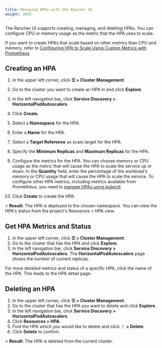 ```yaml
---
title: Managing HPAs with the Rancher UI
weight: 3028
---
```


The Rancher UI supports creating, managing, and deleting HPAs. You can configure CPU or memory usage as the metric that the HPA uses to scale.

If you want to create HPAs that scale based on other metrics than CPU and memory, refer to [Configuring HPA to Scale Using Custom Metrics with Prometheus](https://rancher.com/docs/rancher/v2.6/en/k8s-in-rancher/horitzontal-pod-autoscaler/manage-hpa-with-kubectl/#configuring-hpa-to-scale-using-custom-metrics-with-prometheus).

## Creating an HPA

1. In the upper left corner, click **☰ \> Cluster Management**.
1. Go to the cluster you want to create an HPA in and click **Explore**.
1. In the left navigation bar, click **Service Discovery \> HorizontalPodAutoscalers**.
1. Click **Create**.
1. Select a **Namespace** for the HPA.
1. Enter a **Name** for the HPA.
1. Select a **Target Reference** as scale target for the HPA.
1. Specify the **Minimum Replicas** and **Maximum Replicas** for the HPA.
1. Configure the metrics for the HPA. You can choose memory or CPU usage as the metric that will cause the HPA to scale the service up or down. In the **Quantity** field, enter the percentage of the workload's memory or CPU usage that will cause the HPA to scale the service. To configure other HPA metrics, including metrics available from Prometheus, you need to [manage HPAs using kubectl](https://rancher.com/docs/rancher/v2.6/en/k8s-in-rancher/horitzontal-pod-autoscaler/manage-hpa-with-kubectl/#configuring-hpa-to-scale-using-custom-metrics-with-prometheus).

1. Click **Create** to create the HPA.

\> **Result:** The HPA is deployed to the chosen namespace. You can view the HPA's status from the project's Resources \> HPA view.

## Get HPA Metrics and Status

1. In the upper left corner, click **☰ \> Cluster Management**.
1. Go to the cluster that has the HPA and click **Explore**.
1. In the left navigation bar, click **Service Discovery \> HorizontalPodAutoscalers**. The **HorizontalPodAutoscalers** page shows the number of current replicas.

For more detailed metrics and status of a specific HPA, click the name of the HPA. This leads to the HPA detail page.


## Deleting an HPA

1. In the upper left corner, click **☰ \> Cluster Management**.
1. Go to the cluster that has the HPA you want to delete and click **Explore**.
1. In the left navigation bar, click **Service Discovery \> HorizontalPodAutoscalers**.
1. Click **Resources \> HPA**.
1. Find the HPA which you would like to delete and click **⋮ \> Delete**.
1. Click **Delete** to confirm.

\> **Result:** The HPA is deleted from the current cluster.
